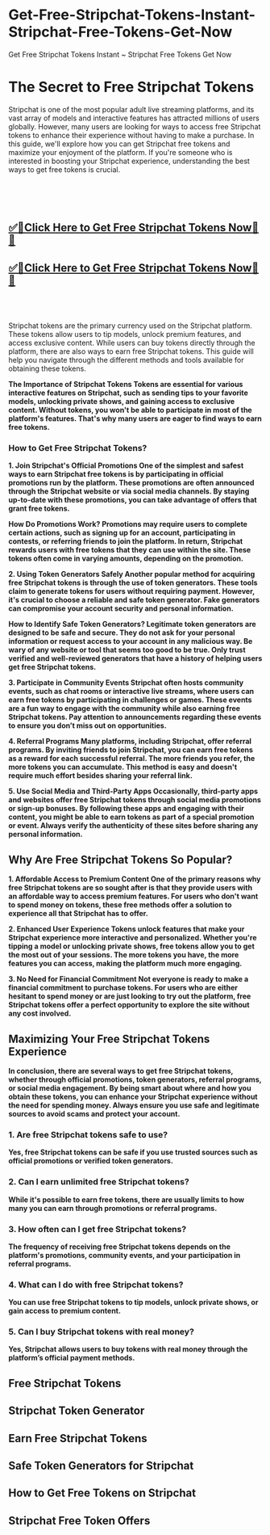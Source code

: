 # Get-Free-Stripchat-Tokens-Instant-Stripchat-Free-Tokens-Get-Now
Get Free Stripchat Tokens Instant ~ Stripchat Free Tokens Get Now

<h1>The Secret to Free Stripchat Tokens</h1>


Stripchat is one of the most popular adult live streaming platforms, and its vast array of models and interactive features has attracted millions of users globally. However, many users are looking for ways to access free Stripchat tokens to enhance their experience without having to make a purchase. In this guide, we'll explore how you can get Stripchat free tokens and maximize your enjoyment of the platform. If you're someone who is interested in boosting your Stripchat experience, understanding the best ways to get free tokens is crucial.

<br><br><br>
**<b><h2>[✅🎯Click Here to Get Free Stripchat Tokens Now🎯✅](https://searchoptima.org/free-stripchat-tokens/)</h2></b>**

**<b><h2>[✅🎯Click Here to Get Free Stripchat Tokens Now🎯✅](https://searchoptima.org/free-stripchat-tokens/)</h2></b>**
<br><br><br>
Stripchat tokens are the primary currency used on the Stripchat platform. These tokens allow users to tip models, unlock premium features, and access exclusive content. While users can buy tokens directly through the platform, there are also ways to earn free Stripchat tokens. This guide will help you navigate through the different methods and tools available for obtaining these tokens.

<b>The Importance of Stripchat Tokens<b>
Tokens are essential for various interactive features on Stripchat, such as sending tips to your favorite models, unlocking private shows, and gaining access to exclusive content. Without tokens, you won't be able to participate in most of the platform's features. That's why many users are eager to find ways to earn free tokens.

<h3>How to Get Free Stripchat Tokens?</h3>

<b>1. Join Stripchat's Official Promotions</b>
One of the simplest and safest ways to earn Stripchat free tokens is by participating in official promotions run by the platform. These promotions are often announced through the Stripchat website or via social media channels. By staying up-to-date with these promotions, you can take advantage of offers that grant free tokens.

<b>How Do Promotions Work?</b>
Promotions may require users to complete certain actions, such as signing up for an account, participating in contests, or referring friends to join the platform. In return, Stripchat rewards users with free tokens that they can use within the site. These tokens often come in varying amounts, depending on the promotion.

<b>2. Using Token Generators Safely</b>
Another popular method for acquiring free Stripchat tokens is through the use of token generators. These tools claim to generate tokens for users without requiring payment. However, it's crucial to choose a reliable and safe token generator. Fake generators can compromise your account security and personal information.

<b>How to Identify Safe Token Generators?</b>
Legitimate token generators are designed to be safe and secure. They do not ask for your personal information or request access to your account in any malicious way. Be wary of any website or tool that seems too good to be true. Only trust verified and well-reviewed generators that have a history of helping users get free Stripchat tokens.

<b>3. Participate in Community Events</b>
Stripchat often hosts community events, such as chat rooms or interactive live streams, where users can earn free tokens by participating in challenges or games. These events are a fun way to engage with the community while also earning free Stripchat tokens. Pay attention to announcements regarding these events to ensure you don’t miss out on opportunities.

<b>4. Referral Programs</b>
Many platforms, including Stripchat, offer referral programs. By inviting friends to join Stripchat, you can earn free tokens as a reward for each successful referral. The more friends you refer, the more tokens you can accumulate. This method is easy and doesn't require much effort besides sharing your referral link.

<b>5. Use Social Media and Third-Party Apps</b>
Occasionally, third-party apps and websites offer free Stripchat tokens through social media promotions or sign-up bonuses. By following these apps and engaging with their content, you might be able to earn tokens as part of a special promotion or event. Always verify the authenticity of these sites before sharing any personal information.

<h2>Why Are Free Stripchat Tokens So Popular?</h2>

<b>1. Affordable Access to Premium Content</b>
One of the primary reasons why free Stripchat tokens are so sought after is that they provide users with an affordable way to access premium features. For users who don't want to spend money on tokens, these free methods offer a solution to experience all that Stripchat has to offer.

<b>2. Enhanced User Experience</b>
Tokens unlock features that make your Stripchat experience more interactive and personalized. Whether you're tipping a model or unlocking private shows, free tokens allow you to get the most out of your sessions. The more tokens you have, the more features you can access, making the platform much more engaging.

<b>3. No Need for Financial Commitment</b>
Not everyone is ready to make a financial commitment to purchase tokens. For users who are either hesitant to spend money or are just looking to try out the platform, free Stripchat tokens offer a perfect opportunity to explore the site without any cost involved.

<h2>Maximizing Your Free Stripchat Tokens Experience</h2>
In conclusion, there are several ways to get free Stripchat tokens, whether through official promotions, token generators, referral programs, or social media engagement. By being smart about where and how you obtain these tokens, you can enhance your Stripchat experience without the need for spending money. Always ensure you use safe and legitimate sources to avoid scams and protect your account.


<h3>1. Are free Stripchat tokens safe to use?</h3>
Yes, free Stripchat tokens can be safe if you use trusted sources such as official promotions or verified token generators.

<h3>2. Can I earn unlimited free Stripchat tokens?</h3>
While it's possible to earn free tokens, there are usually limits to how many you can earn through promotions or referral programs.

<h3>3. How often can I get free Stripchat tokens?</h3>
The frequency of receiving free Stripchat tokens depends on the platform's promotions, community events, and your participation in referral programs.

<h3>4. What can I do with free Stripchat tokens?</h3>
You can use free Stripchat tokens to tip models, unlock private shows, or gain access to premium content.

<h3>5. Can I buy Stripchat tokens with real money?</h3>
Yes, Stripchat allows users to buy tokens with real money through the platform’s official payment methods.


<h2>Free Stripchat Tokens</h2>

<h2>Stripchat Token Generator</h2>

<h2>Earn Free Stripchat Tokens</h2>

<h2>Safe Token Generators for Stripchat</h2>

<h2>How to Get Free Tokens on Stripchat</h2>

<h2>Stripchat Free Token Offers</h2>
